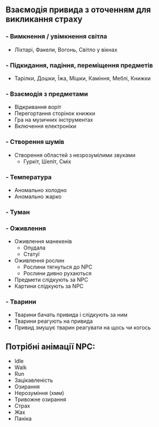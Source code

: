 ## Взаємодія привида з оточенням для викликання страху

### - Вимкнення / увімкнення світла
   - Ліхтарі, Факели, Вогонь, Світло у вікнах

### - Підкидання, падіння, переміщення предметів
   - Тарілки, Дошки, Їжа, Мішки, Каміння, Меблі, Книжки

### - Взаємодія з предметами
   - Відкривання воріт
   - Перегортання сторінок книжки
   - Гра на музичних інструментах
   - Включення електроніки

### - Створення шумів
   - Створення областей з незрозумілими звуками
     - Гуркіт, Шепіт, Сміх

### - Температура
   - Аномально холодно
   - Аномально жарко

### - Туман

### - Оживлення
   - Оживлення манекенів
     - Опудала
     - Статуї
   - Оживлення рослин
     - Рослини тягнуться до NPC
     - Рослини дивно рухаються
   - Предмети слідкують за NPC
   - Картини слідкують за NPC

### - Тварини
   - Тварини бачать привида і слідкують за ним
   - Тварини реагують на привида
   - Привид змушує тварин реагувати на щось чи когось

## Потрібні анімації NPC:
- Idle
- Walk
- Run
- Зацікавленість
- Озирання 
- Нерозуміння (хмм)
- Тривожне озирання
- Страх
- Жах
- Паніка
